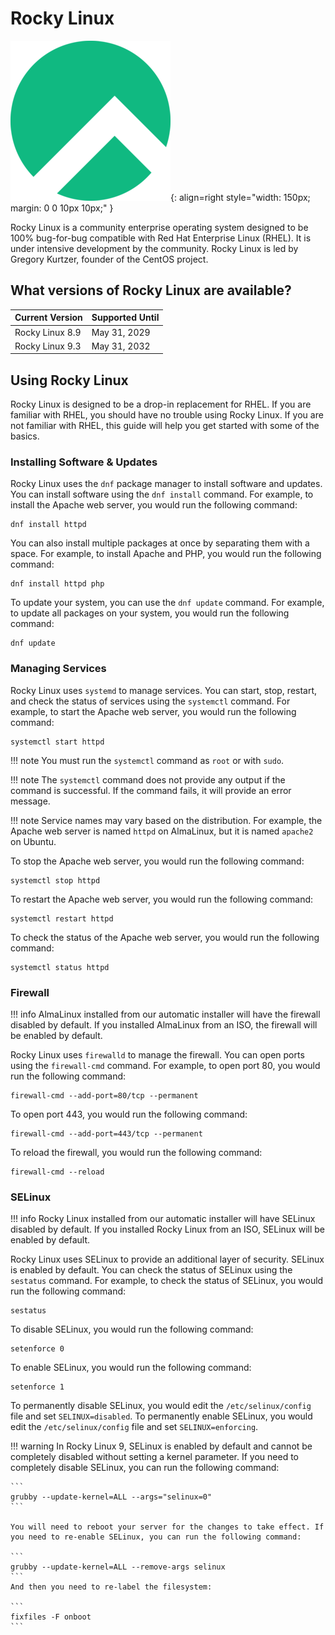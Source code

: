 # Rocky Linux

![Rocky Linux](../images/oslogos/rocky.png){: align=right style="width: 150px; margin: 0 0 10px 10px;" }

Rocky Linux is a community enterprise operating system designed to be 100% bug-for-bug compatible with Red Hat Enterprise Linux (RHEL). It is under intensive development by the community. Rocky Linux is led by Gregory Kurtzer, founder of the CentOS project. 

## What versions of Rocky Linux are available?

| Current Version | Supported Until    | 
| --------------- | ------------------ |
| Rocky Linux 8.9   | May 31, 2029       |
| Rocky Linux 9.3   | May 31, 2032       |

## Using Rocky Linux

Rocky Linux is designed to be a drop-in replacement for RHEL. If you are familiar with RHEL, you should have no trouble using Rocky Linux. If you are not familiar with RHEL, this guide will help you get started with some of the basics.

### Installing Software & Updates

Rocky Linux uses the `dnf` package manager to install software and updates. You can install software using the `dnf install` command. For example, to install the Apache web server, you would run the following command:

```
dnf install httpd
```

You can also install multiple packages at once by separating them with a space. For example, to install Apache and PHP, you would run the following command:

```
dnf install httpd php
```

To update your system, you can use the `dnf update` command. For example, to update all packages on your system, you would run the following command:

```
dnf update
```

### Managing Services

Rocky Linux uses `systemd` to manage services. You can start, stop, restart, and check the status of services using the `systemctl` command. For example, to start the Apache web server, you would run the following command:

```
systemctl start httpd
```

!!! note
    You must run the `systemctl` command as `root` or with `sudo`.

!!! note
    The `systemctl` command does not provide any output if the command is successful. If the command fails, it will provide an error message.

!!! note
    Service names may vary based on the distribution. For example, the Apache web server is named `httpd` on AlmaLinux, but it is named `apache2` on Ubuntu.

To stop the Apache web server, you would run the following command:

```
systemctl stop httpd
```

To restart the Apache web server, you would run the following command:

```
systemctl restart httpd
```

To check the status of the Apache web server, you would run the following command:

```
systemctl status httpd
```

### Firewall

!!! info
    AlmaLinux installed from our automatic installer will have the firewall disabled by default. If you installed AlmaLinux from an ISO, the firewall will be enabled by default.

Rocky Linux uses `firewalld` to manage the firewall. You can open ports using the `firewall-cmd` command. For example, to open port 80, you would run the following command:

```
firewall-cmd --add-port=80/tcp --permanent
```

To open port 443, you would run the following command:

```
firewall-cmd --add-port=443/tcp --permanent
```

To reload the firewall, you would run the following command:

```
firewall-cmd --reload
```

### SELinux

!!! info
    Rocky Linux installed from our automatic installer will have SELinux disabled by default. If you installed Rocky Linux from an ISO, SELinux will be enabled by default.

Rocky Linux uses SELinux to provide an additional layer of security. SELinux is enabled by default. You can check the status of SELinux using the `sestatus` command. For example, to check the status of SELinux, you would run the following command:

```
sestatus
```

To disable SELinux, you would run the following command:

```
setenforce 0
```

To enable SELinux, you would run the following command:

```
setenforce 1
```

To permanently disable SELinux, you would edit the `/etc/selinux/config` file and set `SELINUX=disabled`. To permanently enable SELinux, you would edit the `/etc/selinux/config` file and set `SELINUX=enforcing`.

!!! warning
    In Rocky Linux 9, SELinux is enabled by default and cannot be completely disabled without setting a kernel parameter. If you need to completely disable SELinux, you can run the following command:

    ```
    grubby --update-kernel=ALL --args="selinux=0"
    ```

    You will need to reboot your server for the changes to take effect. If you need to re-enable SELinux, you can run the following command:

    ```
    grubby --update-kernel=ALL --remove-args selinux
    ```
    And then you need to re-label the filesystem:

    ```
    fixfiles -F onboot
    ```